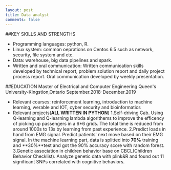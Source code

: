 ```yaml
---
layout: post
title: Data analyst
comments: false
---
```

##KEY SKILLS AND STRENGTHS
- Programming languages: python, R.
- Linux system: common oeprations on Centos 6.5 such as network, security, file system and etc.
- Data: warehouse, big data pipelines and spark.
- Written and oral communication: Written communication skills developed by technical report, problem solution report and daily project process report. Oral communication developed by weekly presentation.

##EDUCATION
Master of Electrical and Computer Engineering
Queen's University-Kingstion,Ontario                September.2018-December.2019
- Relevant courses: reinforcement learning, introduction to machine learning, werable and IOT, cyber security and bioinformatics
- Relevant projects(**ALL WRITTEN IN PYTHON**)
1.Self-driving Cab. Using Q-learning and Q-learning lambda algorithems to improve the efficency of picking up passengers in a 6*6 grids. The total time is reduced from around 1000s to 13s by learning from past experience.
2.Predict loads in hand from EMG signal. Predict patients' next move based on their EMG signal. In the machine learning part, data is splitted into **70%** training and **30%**test and got the 90% accuracy score with random forest.
3.Genetic association in children behavior base on CBCL(Children Behavior Checklist). Analyze genetic data with plink&R and found out 11 significant SNPs correlated with cognitive behaviors.
